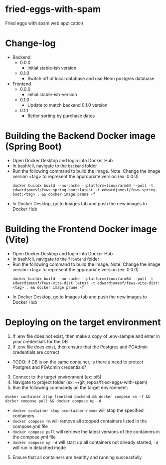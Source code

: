 # fried-eggs-with-spam
Fried eggs with spam web application

# Change-log
- Backend
  - 0.0.0
    - Initial stable-ish version
  - 0.1.0
    - Switch off of local database and use Neon postgres database
- Frontend
  - 0.0.0
    - Initial stable-ish-version
  - 0.1.0
    - Update to match backend 0.1.0 version
  - 0.1.1
    - Better sorting by purchase dates

# Building the Backend Docker image (Spring Boot)
* Open Docker Desktop and login into Docker Hub
* In bash/cli, navigate to the `backend` folder
* Run the following command to build the image. Note: Change the image version \<tag\> to represent the appropriate version (ex: 0.0.0)
  ```
  docker buildx build --no-cache --platform=linux/arm64 --pull -t edwardjamesf/fews-spring-boot:latest -t edwardjamesf/fews-spring-boot:<tag> . && docker image prune -f
  ```
* In Docker Desktop, go to Images tab and push the new images to Docker Hub 

# Building the Frontend Docker image (Vite)
* Open Docker Desktop and login into Docker Hub
* In bash/cli, navigate to the `frontend` folder
* Run the following command to build the image. Note: Change the image version \<tag\> to represent the appropriate version (ex: 0.0.0)
  ```
  docker buildx build --no-cache --platform=linux/arm64 --pull -t edwardjamesf/fews-vite-dist:latest -t edwardjamesf/fews-vite-dist:<tag> . && docker image prune -f
  ```
* In Docker Desktop, go to Images tab and push the new images to Docker Hub

# Deploying on the target environment
1. If .env file does not exist, then make a copy of .env-sample and enter in your credentials for the DB
2. If .env file does exist, then ensure that the Postgres and PGAdmin credentials are correct
  - TODO: if DB is on the same container, is there a need to protect Postgres and PGAdmin credentials?
3. Connect to the target environment (ex: pi5)
4. Navigate to project folder (ex: ~/git_repos/fried-eggs-with-spam)
5. Run the following commands on the target environment:
```
docker container stop frontend backend && docker compose rm -f && docker compose pull && docker compose up -d
```
  - `docker container stop <container-name>` will stop the specified containers
  - `docker compose rm` will remove all stopped containers listed in the compose.yml file
  - `docker compose pull` will retrieve the latest versions of the containers in the compose.yml file
  - `docker compose up -d` will start up all containers not already started, `-d` will run in detached mode
5. Ensure that all containers are healthy and running successfully
